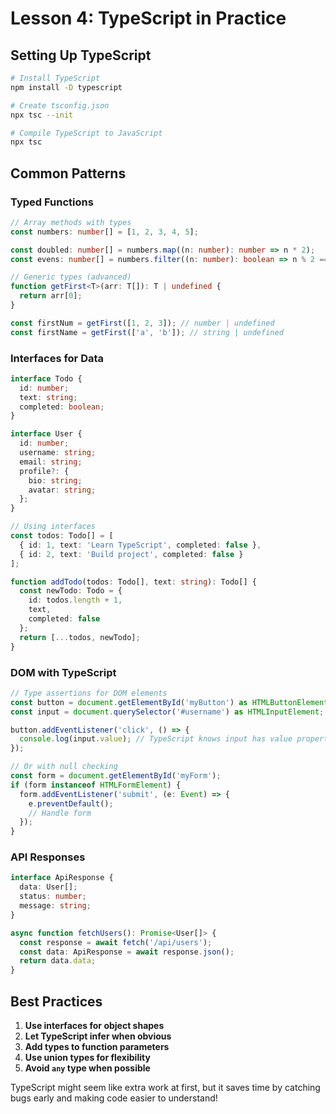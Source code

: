 # Lesson 4: TypeScript in Practice

## Setting Up TypeScript

```bash
# Install TypeScript
npm install -D typescript

# Create tsconfig.json
npx tsc --init

# Compile TypeScript to JavaScript
npx tsc
```

## Common Patterns

### Typed Functions

```typescript
// Array methods with types
const numbers: number[] = [1, 2, 3, 4, 5];

const doubled: number[] = numbers.map((n: number): number => n * 2);
const evens: number[] = numbers.filter((n: number): boolean => n % 2 === 0);

// Generic types (advanced)
function getFirst<T>(arr: T[]): T | undefined {
  return arr[0];
}

const firstNum = getFirst([1, 2, 3]); // number | undefined
const firstName = getFirst(['a', 'b']); // string | undefined
```

### Interfaces for Data

```typescript
interface Todo {
  id: number;
  text: string;
  completed: boolean;
}

interface User {
  id: number;
  username: string;
  email: string;
  profile?: {
    bio: string;
    avatar: string;
  };
}

// Using interfaces
const todos: Todo[] = [
  { id: 1, text: 'Learn TypeScript', completed: false },
  { id: 2, text: 'Build project', completed: false }
];

function addTodo(todos: Todo[], text: string): Todo[] {
  const newTodo: Todo = {
    id: todos.length + 1,
    text,
    completed: false
  };
  return [...todos, newTodo];
}
```

### DOM with TypeScript

```typescript
// Type assertions for DOM elements
const button = document.getElementById('myButton') as HTMLButtonElement;
const input = document.querySelector('#username') as HTMLInputElement;

button.addEventListener('click', () => {
  console.log(input.value); // TypeScript knows input has value property
});

// Or with null checking
const form = document.getElementById('myForm');
if (form instanceof HTMLFormElement) {
  form.addEventListener('submit', (e: Event) => {
    e.preventDefault();
    // Handle form
  });
}
```

### API Responses

```typescript
interface ApiResponse {
  data: User[];
  status: number;
  message: string;
}

async function fetchUsers(): Promise<User[]> {
  const response = await fetch('/api/users');
  const data: ApiResponse = await response.json();
  return data.data;
}
```

## Best Practices

1. **Use interfaces for object shapes**
2. **Let TypeScript infer when obvious**
3. **Add types to function parameters**
4. **Use union types for flexibility**
5. **Avoid `any` type when possible**

TypeScript might seem like extra work at first, but it saves time by catching bugs early and making code easier to understand!
